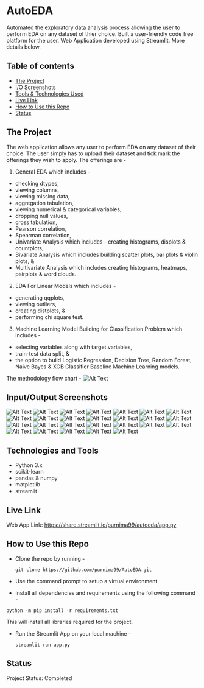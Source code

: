 # AutoEDA

Automated the exploratory data analysis process allowing the user to perform EDA on any dataset of thier choice. Built a user-friendly code free platform for the user.
Web Application developed using Streamlit. More details below.

## Table of contents
* [The Project](#The-Project)
* [I/O Screenshots](#inputoutput-screenshots)
* [Tools & Technologies Used](#technologies-and-tools)
* [Live Link](#live-link)
* [How to Use this Repo](#how-to-use-this-repo)
* [Status](#status)

## The Project

The web application allows any user to perform EDA on any dataset of their choice. The user simply has to upload their dataset and tick mark the offerings they wish to apply. 
The offerings are - 

1. General EDA which includes - 
  * checking dtypes,
  * viewing columns,
  * viewing missing data,
  * aggregation tabulation,
  * viewing numerical & categorical variables,
  * dropping null values,
  * cross tabulation,
  * Pearson correlation,
  * Spearman correlation,
  * Univariate Analysis which includes - creating histograms, displots & countplots,
  * Bivariate Analysis which includes building scatter plots, bar plots & violin plots, &
  * Multivariate Analysis which includes creating histograms, heatmaps, pairplots & word clouds.
  
2. EDA For Linear Models which includes - 
  * generating qqplots,
  * viewing outliers,
  * creating distplots, & 
  * performing chi square test.

3. Machine Learning Model Building for Classification Problem which includes - 
  * selecting variables along with target variables,
  * train-test data split, &
  * the option to build Logistic Regression, Decision Tree, Random Forest, Naive Bayes & XGB Classifier Baseline Machine Learning models.

The methodology flow chart - 
![Alt Text](./AutoEDA.png)

## Input/Output Screenshots
![Alt Text](./i-o/01.jpeg)
![Alt Text](./i-o/02.png)
![Alt Text](./i-o/03.png)
![Alt Text](./i-o/04.png)
![Alt Text](./i-o/05.png)
![Alt Text](./i-o/06.png)
![Alt Text](./i-o/07.png)
![Alt Text](./i-o/08.png)
![Alt Text](./i-o/09.png)
![Alt Text](./i-o/10.png)
![Alt Text](./i-o/11.png)
![Alt Text](./i-o/12.png)
![Alt Text](./i-o/13.png)
![Alt Text](./i-o/14.png)
![Alt Text](./i-o/15.png)
![Alt Text](./i-o/16.png)
![Alt Text](./i-o/17.png)
![Alt Text](./i-o/18.png)
![Alt Text](./i-o/19.png)
![Alt Text](./i-o/20.png)
![Alt Text](./i-o/21.png)
![Alt Text](./i-o/22.png)
![Alt Text](./i-o/23.png)
![Alt Text](./i-o/24.png)
![Alt Text](./i-o/25.png)
![Alt Text](./i-o/26.png)

## Technologies and Tools
* Python 3.x 
* scikit-learn
* pandas & numpy
* matplotlib 
* streamlit

## Live Link 

Web App Link: https://share.streamlit.io/purnima99/autoeda/app.py

## How to Use this Repo 

* Clone the repo by running - 

    `git clone https://github.com/purnima99/AutoEDA.git`

* Use the command prompt to setup a virtual environment.

* Install all dependencies and requirements using the following command - 

`python -m pip install -r requirements.txt`

This will install all libraries required for the project.

* Run the Streamlit App on your local machine - 
    
    `streamlit run app.py`

## Status    
Project Status: Completed 
